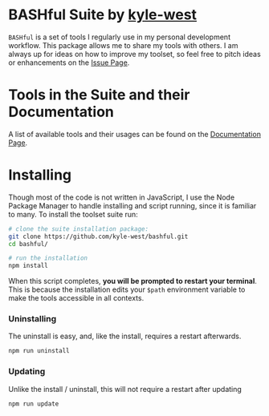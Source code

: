 # BASHful Suite by [kyle-west](https://github.com/kyle-west)

`BASHful` is a set of tools I regularly use in my personal development workflow.
This package allows me to share my tools with others. I am always up for ideas 
on how to improve my toolset, so feel free to pitch ideas or enhancements on the 
[Issue Page](https://github.com/kyle-west/bashful/issues). 

# Tools in the Suite and their Documentation

A list of available tools and their usages can be found on the [Documentation Page](https://kyle-west.github.io/bashful/).

# Installing 

Though most of the code is not written in JavaScript, I use the Node Package 
Manager to handle installing and script running, since it is familiar to many.
To install the toolset suite run:

```sh
# clone the suite installation package:
git clone https://github.com/kyle-west/bashful.git
cd bashful/

# run the installation
npm install
```

When this script completes, **you will be prompted to restart your terminal**. This 
is because the installation edits your `$path` environment variable to make the 
tools accessible in all contexts. 

### Uninstalling 

The uninstall is easy, and, like the install, requires a restart afterwards.

```sh
npm run uninstall
```

### Updating 

Unlike the install / uninstall, this will not require a restart after updating

```sh
npm run update
```
